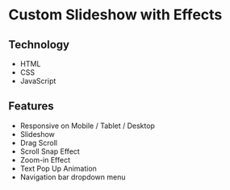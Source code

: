 # Custom Slideshow with Effects 

## Technology
- HTML 
- CSS 
- JavaScript

## Features

- Responsive on Mobile / Tablet / Desktop
- Slideshow
- Drag Scroll
- Scroll Snap Effect
- Zoom-in Effect
- Text Pop Up Animation
- Navigation bar dropdown menu
